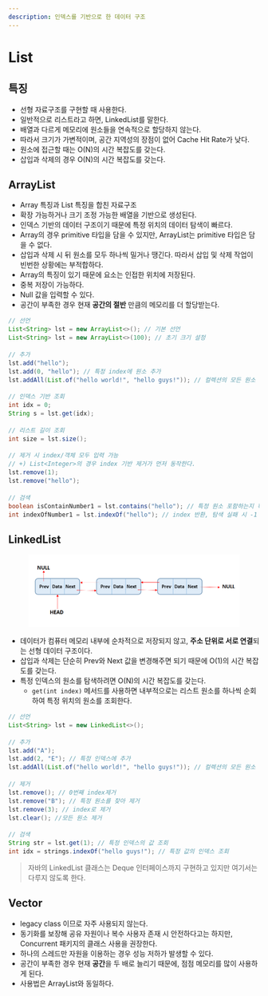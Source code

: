 ```yaml
---
description: 인덱스를 기반으로 한 데이터 구조
---
```


# List

## 특징

* 선형 자료구조를 구현할 때 사용한다.
* 일반적으로 리스트라고 하면, LinkedList를 말한다.
* 배열과 다르게 메모리에 원소들을 연속적으로 할당하지 않는다.
* 따라서 크기가 가변적이며, 공간 지역성의 장점이 없어 Cache Hit Rate가 낮다.
* 원소에 접근할 때는 O(N)의 시간 복잡도를 갖는다.
* 삽입과 삭제의 경우 O(N)의 시간 복잡도를 갖는다.

## ArrayList

* Array 특징과 List 특징을 합친 자료구조
* 확장 가능하거나 크기 조정 가능한 배열을 기반으로 생성된다.
* &#x20;인덱스 기반의 데이터 구조이기 때문에 특정 위치의 데이터 탐색이 빠르다.
* Array의 경우 primitive 타입을 담을 수 있지만, ArrayList는 primitive 타입은 담을 수 없다.
* 삽입과 삭제 시 뒤 원소를 모두 하나씩 밀거나 땡긴다. 따라서 삽입 및 삭제 작업이 빈번한 상황에는 부적합하다.
* Array의 특징이 있기 때문에 요소는 인접한 위치에 저장된다.
* 중복 저장이 가능하다.
* Null 값을 입력할 수 있다.
* 공간이 부족한 경우 현재 **공간의 절반** 만큼의 메모리를 더 할당받는다.

```java
// 선언
List<String> lst = new ArrayList<>(); // 기본 선언
List<String> lst = new ArrayList<>(100); // 초기 크기 설정

// 추가
lst.add("hello");
lst.add(0, "hello"); // 특정 index에 원소 추가
lst.addAll(List.of("hello world!", "hello guys!")); // 컬렉션의 모든 원소 추가

// 인덱스 기반 조회
int idx = 0;
String s = lst.get(idx);

// 리스트 길이 조회
int size = lst.size();

// 제거 시 index/객체 모두 입력 가능
// +) List<Integer>의 경우 index 기반 제거가 먼저 동작한다.
lst.remove(1);
lst.remove("hello");

// 검색
boolean isContainNumber1 = lst.contains("hello"); // 특정 원소 포함하는지 확인
int indexOfNumber1 = lst.indexOf("hello"); // index 반환, 탐색 실패 시 -1 반환
```

## LinkedList

<figure><img src="../../.gitbook/assets/image (2) (1) (1) (1) (1) (1) (1) (1) (1) (1) (1) (1) (1) (1) (1).png" alt=""><figcaption></figcaption></figure>

* 데이터가 컴퓨터 메모리 내부에 순차적으로 저장되지 않고, **주소 단위로 서로 연결**되는 선형 데이터 구조이다.
* 삽입과 삭제는 단순히 Prev와 Next 값을 변경해주면 되기 때문에 O(1)의 시간 복잡도를 갖는다.
* 특정 인덱스의 원소를 탐색하려면 O(N)의 시간 복잡도를 갖는다.
  * `get(int index)` 메서드를 사용하면 내부적으로는 리스트 원소를 하나씩 순회하여 특정 위치의 원소를 조회한다.

```java
// 선언
List<String> lst = new LinkedList<>();

// 추가
lst.add("A");
lst.add(2, "E"); // 특정 인덱스에 추가
lst.addAll(List.of("hello world!", "hello guys!")); // 컬렉션의 모든 원소 추가

// 제거
lst.remove(); // 0번째 index제거
lst.remove("B"); // 특정 원소를 찾아 제거
lst.remove(3); // index로 제거
lst.clear(); //모든 원소 제거

// 검색
String str = lst.get(1); // 특정 인덱스의 값 조회
int idx = strings.indexOf("hello guys!"); // 특정 값의 인덱스 조회
```

> 자바의 LinkedList 클래스는 Deque 인터페이스까지 구현하고 있지만 여기서는 다루지 않도록 한다.

## Vector

* legacy class 이므로 자주 사용되지 않는다.
* 동기화를 보장해 공유 자원이나 복수 사용자 존재 시 안전하다고는 하지만, Concurrent 패키지의 클래스 사용을 권장한다.
* 하나의 스레드만 자원을 이용하는 경우 성능 저하가 발생할 수 있다.
* 공간이 부족한 경우 현재 **공간**을 두 배로 늘리기 때문에, 점점 메모리를 많이 사용하게 된다.
* 사용법은 ArrayList와 동일하다.
